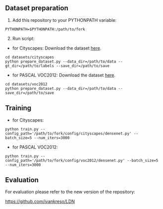 
## Dataset preparation

1. Add this repository to your PYTHONPATH variable:
```
PYTHONPATH=$PYTHONPATH:/path/to/fork
```

2. Run script:
- for Cityscapes:
Download the dataset [here](https://www.cityscapes-dataset.com/downloads).

```
cd datasets/cityscapes
python prepare_dataset.py --data_dir=/path/to/data --gt_dir=/path/to/labels --save_dir=/path/to/save
```

- for PASCAL VOC2012:
Download the dataset [here](http://host.robots.ox.ac.uk/pascal/VOC/voc2012).

```
cd datasets/voc2012
python prepare_dataset.py --data_dir=/path/to/data --save_dir=/path/to/save
```

## Training

- for Cityscapes:
```
python train.py --config_path='/path/to/fork/config/cityscapes/densenet.py' --batch_size=5 --num_iters=3000
```

- for PASCAL VOC2012:
```
python train.py --config_path='/path/to/fork/config/voc2012/densenet.py' --batch_size=5 --num_iters=3000
```

## Evaluation

For evaluation please refer to the new version of the repository:

https://github.com/ivankreso/LDN
